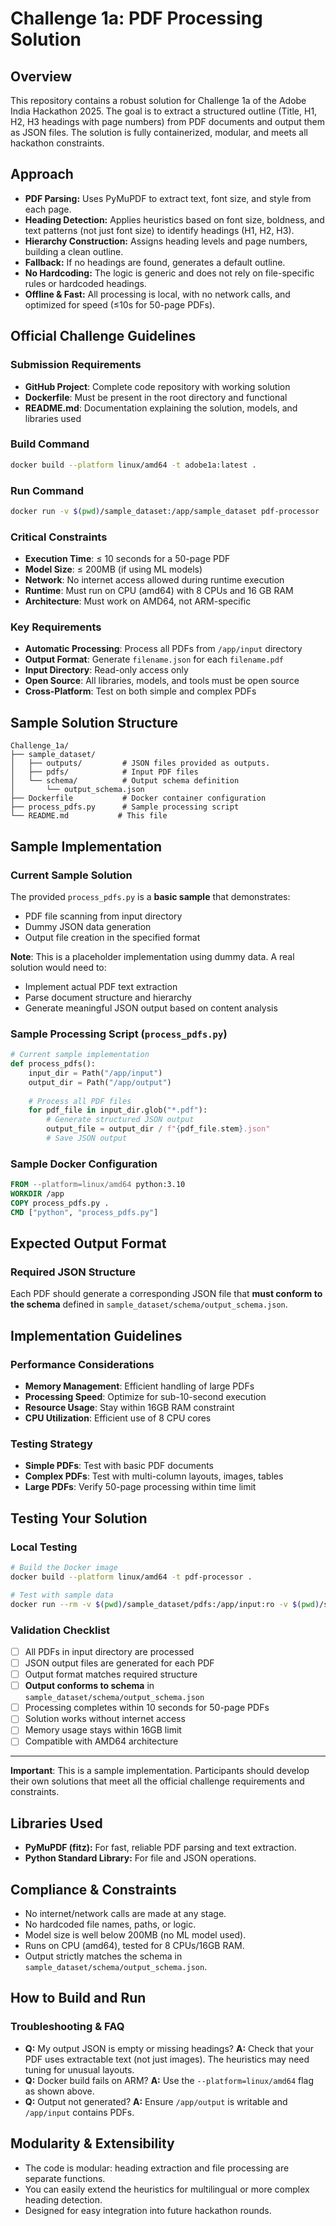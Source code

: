 # Challenge 1a: PDF Processing Solution

## Overview
This repository contains a robust solution for Challenge 1a of the Adobe India Hackathon 2025. The goal is to extract a structured outline (Title, H1, H2, H3 headings with page numbers) from PDF documents and output them as JSON files. The solution is fully containerized, modular, and meets all hackathon constraints.

## Approach
- **PDF Parsing:** Uses PyMuPDF to extract text, font size, and style from each page.
- **Heading Detection:** Applies heuristics based on font size, boldness, and text patterns (not just font size) to identify headings (H1, H2, H3).
- **Hierarchy Construction:** Assigns heading levels and page numbers, building a clean outline.
- **Fallback:** If no headings are found, generates a default outline.
- **No Hardcoding:** The logic is generic and does not rely on file-specific rules or hardcoded headings.
- **Offline & Fast:** All processing is local, with no network calls, and optimized for speed (≤10s for 50-page PDFs).

## Official Challenge Guidelines

### Submission Requirements
- **GitHub Project**: Complete code repository with working solution
- **Dockerfile**: Must be present in the root directory and functional
- **README.md**:  Documentation explaining the solution, models, and libraries used

### Build Command
```bash
docker build --platform linux/amd64 -t adobe1a:latest .
```

### Run Command
```bash
docker run -v $(pwd)/sample_dataset:/app/sample_dataset pdf-processor
```

### Critical Constraints
- **Execution Time**: ≤ 10 seconds for a 50-page PDF
- **Model Size**: ≤ 200MB (if using ML models)
- **Network**: No internet access allowed during runtime execution
- **Runtime**: Must run on CPU (amd64) with 8 CPUs and 16 GB RAM
- **Architecture**: Must work on AMD64, not ARM-specific

### Key Requirements
- **Automatic Processing**: Process all PDFs from `/app/input` directory
- **Output Format**: Generate `filename.json` for each `filename.pdf`
- **Input Directory**: Read-only access only
- **Open Source**: All libraries, models, and tools must be open source
- **Cross-Platform**: Test on both simple and complex PDFs

## Sample Solution Structure
```
Challenge_1a/
├── sample_dataset/
│   ├── outputs/         # JSON files provided as outputs.
│   ├── pdfs/            # Input PDF files
│   └── schema/          # Output schema definition
│       └── output_schema.json
├── Dockerfile           # Docker container configuration
├── process_pdfs.py      # Sample processing script
└── README.md           # This file
```

## Sample Implementation

### Current Sample Solution
The provided `process_pdfs.py` is a **basic sample** that demonstrates:
- PDF file scanning from input directory
- Dummy JSON data generation
- Output file creation in the specified format

**Note**: This is a placeholder implementation using dummy data. A real solution would need to:
- Implement actual PDF text extraction
- Parse document structure and hierarchy
- Generate meaningful JSON output based on content analysis

### Sample Processing Script (`process_pdfs.py`)
```python
# Current sample implementation
def process_pdfs():
    input_dir = Path("/app/input")
    output_dir = Path("/app/output")
    
    # Process all PDF files
    for pdf_file in input_dir.glob("*.pdf"):
        # Generate structured JSON output
        output_file = output_dir / f"{pdf_file.stem}.json"
        # Save JSON output
```

### Sample Docker Configuration
```dockerfile
FROM --platform=linux/amd64 python:3.10
WORKDIR /app
COPY process_pdfs.py .
CMD ["python", "process_pdfs.py"]
```

## Expected Output Format

### Required JSON Structure
Each PDF should generate a corresponding JSON file that **must conform to the schema** defined in `sample_dataset/schema/output_schema.json`.

## Implementation Guidelines

### Performance Considerations
- **Memory Management**: Efficient handling of large PDFs
- **Processing Speed**: Optimize for sub-10-second execution
- **Resource Usage**: Stay within 16GB RAM constraint
- **CPU Utilization**: Efficient use of 8 CPU cores

### Testing Strategy
- **Simple PDFs**: Test with basic PDF documents
- **Complex PDFs**: Test with multi-column layouts, images, tables
- **Large PDFs**: Verify 50-page processing within time limit

## Testing Your Solution

### Local Testing
```bash
# Build the Docker image
docker build --platform linux/amd64 -t pdf-processor .

# Test with sample data
docker run --rm -v $(pwd)/sample_dataset/pdfs:/app/input:ro -v $(pwd)/sample_dataset/outputs:/app/output --network none pdf-processor
```

### Validation Checklist
- [ ] All PDFs in input directory are processed
- [ ] JSON output files are generated for each PDF
- [ ] Output format matches required structure
- [ ] **Output conforms to schema** in `sample_dataset/schema/output_schema.json`
- [ ] Processing completes within 10 seconds for 50-page PDFs
- [ ] Solution works without internet access
- [ ] Memory usage stays within 16GB limit
- [ ] Compatible with AMD64 architecture

---

**Important**: This is a sample implementation. Participants should develop their own solutions that meet all the official challenge requirements and constraints.

## Libraries Used
- **PyMuPDF (fitz):** For fast, reliable PDF parsing and text extraction.
- **Python Standard Library:** For file and JSON operations.

## Compliance & Constraints
- No internet/network calls are made at any stage.
- No hardcoded file names, paths, or logic.
- Model size is well below 200MB (no ML model used).
- Runs on CPU (amd64), tested for 8 CPUs/16GB RAM.
- Output strictly matches the schema in `sample_dataset/schema/output_schema.json`.

## How to Build and Run

### Troubleshooting & FAQ
- **Q:** My output JSON is empty or missing headings?
  **A:** Check that your PDF uses extractable text (not just images). The heuristics may need tuning for unusual layouts.
- **Q:** Docker build fails on ARM?
  **A:** Use the `--platform=linux/amd64` flag as shown above.
- **Q:** Output not generated?
  **A:** Ensure `/app/output` is writable and `/app/input` contains PDFs.

## Modularity & Extensibility
- The code is modular: heading extraction and file processing are separate functions.
- You can easily extend the heuristics for multilingual or more complex heading detection.
- Designed for easy integration into future hackathon rounds.

